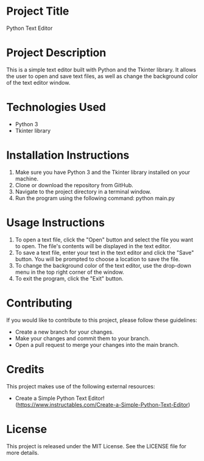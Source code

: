 # Project Title
Python Text Editor

# Project Description
This is a simple text editor built with Python and the Tkinter library. It allows the user to open and save text files, as well as change the background color of the text editor window.

# Technologies Used
- Python 3
- Tkinter library

# Installation Instructions
1. Make sure you have Python 3 and the Tkinter library installed on your machine.
2. Clone or download the repository from GitHub.
3. Navigate to the project directory in a terminal window.
4. Run the program using the following command: python main.py

# Usage Instructions
1. To open a text file, click the "Open" button and select the file you want to open. The file's contents will be displayed in the text editor.
2. To save a text file, enter your text in the text editor and click the "Save" button. You will be prompted to choose a location to save the file.
3. To change the background color of the text editor, use the drop-down menu in the top right corner of the window.
4. To exit the program, click the "Exit" button.

# Contributing
If you would like to contribute to this project, please follow these guidelines:
- Create a new branch for your changes.
- Make your changes and commit them to your branch.
- Open a pull request to merge your changes into the main branch.

# Credits
This project makes use of the following external resources:
- Create a Simple Python Text Editor! (https://www.instructables.com/Create-a-Simple-Python-Text-Editor)

# License
This project is released under the MIT License. See the LICENSE file for more details.

